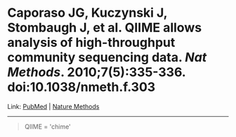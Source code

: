 # Caporaso JG, Kuczynski J, Stombaugh J, et al. QIIME allows analysis of high-throughput community sequencing data. *Nat Methods*. 2010;7(5):335-336. doi:10.1038/nmeth.f.303

Link: [PubMed](https://www.ncbi.nlm.nih.gov/pmc/articles/PMC3156573/) | [Nature Methods](https://www.nature.com/articles/nmeth.f.303)

---

> QIIME = 'chime'

